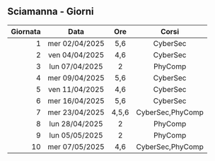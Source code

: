 ## Sciamanna - Giorni

|Giornata| Data | Ore | Corsi |
|--:|:-:|:-:|:-:|
|1|mer 02/04/2025|5,6|CyberSec|
|2|ven 04/04/2025|4,6|CyberSec|
|3|lun 07/04/2025|2|PhyComp|
|4|mer 09/04/2025|5,6|CyberSec|
|5|ven 11/04/2025|4,6|CyberSec|
|6|mer 16/04/2025|5,6|CyberSec|
|7|mer 23/04/2025|4,5,6|CyberSec,PhyComp|
|8|lun 28/04/2025|2|PhyComp|
|9|lun 05/05/2025|2|PhyComp|
|10|mer 07/05/2025|4,6|CyberSec,PhyComp|


